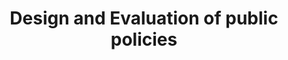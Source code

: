 ---
title: "Design and Evaluation of public policies"
specialty: 
    enable : true
    main_title: "Design and Evaluation of "
    color_title: "Public Policies"
    case_studies1: Case
    case_studies2: Studies
    main_bg_image_webp: images/specialties/public-policies/Politicas-publicas-banner.jpg
    main_bg_image: images/specialties/public-policies/Politicas-publicas-banner.jpg
    image_webp: images/specialties/public-policies/Politicas-publicas-icono-1.png
    image: images/specialties/public-policies/Politicas-publicas-icono-1.png
    extra_title : Más de 20 proyectos similares
    extra_content : sobre diseño y evaluación de políticas públicas en el ámbito nacional e internacional
    bg_image : "images/backgrounds/Background-blanco-2.jpg"
    bg_image_webp : "images/backgrounds/Background-blanco-2.jpg"
    description : "This is meta description"
    subtitle: "Systematic solutions to overcome challenges in different contexts"
    text: "We assist in the evaluation and design of public policies on urban sustainability, involving climate change, air quality, energy, waste management, environment, planning, resilience, public health, soil and water."
    icon: ""
    casestudy_item:
      # casestudy item loop
      - name: "Air Quality Program for the State of Mexico 2018-2030"
        case_locations: State of Mexico, Mexico
        case_years: "2018"
        case_clients: Ministry of the Environment of the Government of the State of Mexico
        case_id: ph1
        case_content: "The Program to Improve the Air Quality of the State of Mexico was developed. To this end, an air quality diagnosis was carried out in the State of Mexico that included the development of the emissions inventory, institutional analysis, budget and operational capacities, as well as the results of atmospheric monitoring stations. Based on the diagnosis, the state strategy was developed to reduce the emission of local air pollutants, reverse deterioration trends, protect public health and strengthen monitoring. A list of public policy strategies and actions was developed, where the policy actions were prioritized, assessed in terms of their reduction of air contaminants and their cost of implementation was estimated."
        tab_image: images/specialties/public-policies/politicas-caso1.png
        tab_image_webp: images/specialties/public-policies/politicas-caso1.png
        case_image: images/specialities/public-policies/politicas-caso1.png
        case_image_webp: images/specialties/public-policies/politicas-caso1.png
      # casestudy item loop
      - name: "Review of the Mexico City Climate Action Plan"
        case_locations: Mexico City, Mexico
        case_years: "2018"
        case_clients: C40
        case_id: ph2
        case_content: "Based on the C40 guidelines and The Paris commitments, the Climate Action Plan (PAC) of Mexico City 2020 to 2050 was revised. Following the review, a technical opinion was issued to C40 on the process of developing the CAP, the content, the goals and the general consistency with the commitment of mayors of the cities that are part of the C40. The review covered the areas of participatory processes, integration of vulnerable groups, emissions inventory, climate vulnerability analysis, measures, prioritization, costs and financing."
        tab_image: images/specialties/public-policies/politicas-caso2.png
        tab_image_webp: images/specialties/public-policies/politicas-caso2.png
        case_image: images/specialities/public-policies/politicas-caso2.png
        case_image_webp: images/specialties/public-policies/politicas-caso2.png
      # casestudy item loop
      - name: "Sustainable Strategy for the Social Housing Sector of Mexico"
        case_locations: Mexico
        case_years: "2016"
        case_clients: ARA, CADU, DEREX, JAVER, RUBA, SADASI, UNION, VINTE
        case_id: ph3
        case_content: "Work was carried out with several developers of social housing in Mexico, with the dual purpose of: (1) propose a sustainability scheme in housing that is cost-effective for businesses and its people, achieving high energy efficiency and improving environmental performance; and (2) quantify the benefits in terms of energy savings and mitigation of greenhouse gases that the sector’s actions have had and will have in the future."
        tab_image: images/specialties/public-policies/politicas-caso3.png
        tab_image_webp: images/specialties/public-policies/politicas-caso3.png
        case_image: images/specialities/public-policies/politicas-caso3.png
        case_image_webp: images/specialties/public-policies/politicas-caso3.png
---